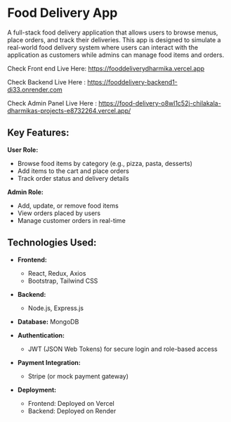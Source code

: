 # Food Delivery App

A full-stack food delivery application that allows users to browse menus, place orders, and track their deliveries.
This app is designed to simulate a real-world food delivery system where users can interact with the application as
customers while admins can manage food items and orders.

Check Front end Live Here: https://fooddeliverydharmika.vercel.app

Check Backend Live Here : https://fooddelivery-backend1-di33.onrender.com

Check Admin Panel Live Here : https://food-delivery-o8wl1c52j-chilakala-dharmikas-projects-e8732264.vercel.app/

## Key Features:
**User Role:**
  - Browse food items by category (e.g., pizza, pasta, desserts)
  - Add items to the cart and place orders
  - Track order status and delivery details

**Admin Role:**
  - Add, update, or remove food items
  - View orders placed by users
  - Manage customer orders in real-time

## Technologies Used:

- **Frontend:**
  - React, Redux, Axios
  - Bootstrap, Tailwind CSS

- **Backend:**
  - Node.js, Express.js

 - **Database:**  MongoDB

- **Authentication:**
  - JWT (JSON Web Tokens) for secure login and role-based access

- **Payment Integration:**
  - Stripe (or mock payment gateway)

- **Deployment:**
  - Frontend: Deployed on Vercel
  - Backend: Deployed on Render


